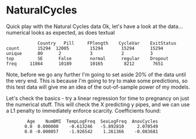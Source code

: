 # NaturalCycles
Quick play with the Natural Cycles data Ok, let's have a look at the data... 
numerical looks as expected, as does textual

                Country   Pill     FPlength    CycleVar    ExitStatus
    count       15294  12005        15294       15294      15294
    unique      80      2           3           2          3
    top         SE      False       normal      regular    Dropout
    freq     11864      10189       10165        8212       7651

Note, before we go any further I'm going to set aside 20% of the data until the very end.
This is because I'm going to try to make some predictions, so this test data will give me 
an idea of the out-of-sample power of my models.

Let's check the basics - try a linear regression for time to pregnancy on just 
the numerical stuff. This will check the X predicting y pipes, and we can use a L1 
penalty to immediately enforce scarcity. Coefficients found:

            Age    NumBMI  TempLogFreq  SexLogFreq  AnovCycles 
           0.0  0.000000    -0.613246   -5.892810     2.070549
           0.0 -0.000057    -1.926542    1.261366    -0.083681

